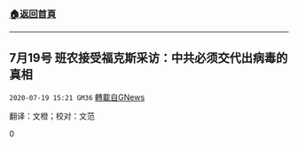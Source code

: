 ###  [:house:返回首頁](https://github.com/ourhimalayas/txt)
---

## 7月19号 班农接受福克斯采访：中共必须交代出病毒的真相
`2020-07-19 15:21 GM36` [轉載自GNews](https://gnews.org/zh-hant/269893/)

翻译：文橙；校对：文范

0
